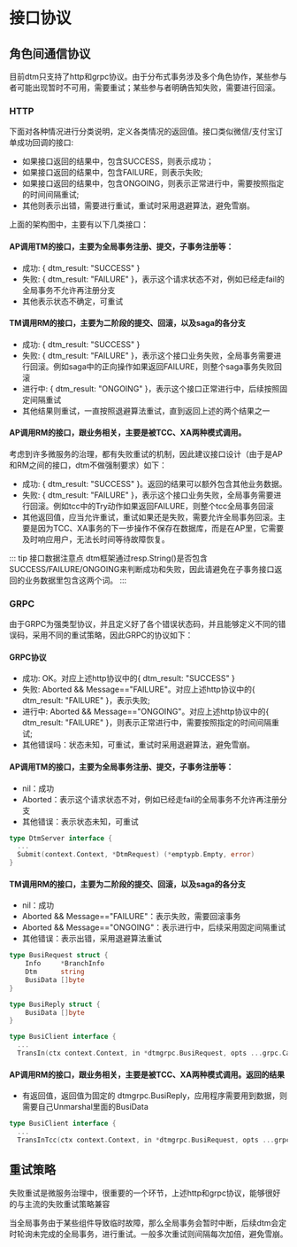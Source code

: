 # 接口协议

## 角色间通信协议

目前dtm只支持了http和grpc协议。由于分布式事务涉及多个角色协作，某些参与者可能出现暂时不可用，需要重试；某些参与者明确告知失败，需要进行回滚。

### HTTP

下面对各种情况进行分类说明，定义各类情况的返回值。接口类似微信/支付宝订单成功回调的接口:
- 如果接口返回的结果中，包含SUCCESS，则表示成功；
- 如果接口返回的结果中，包含FAILURE，则表示失败;
- 如果接口返回的结果中，包含ONGOING，则表示正常进行中，需要按照指定的时间间隔重试;
- 其他则表示出错，需要进行重试，重试时采用退避算法，避免雪崩。

上面的架构图中，主要有以下几类接口：

#### AP调用TM的接口，主要为全局事务注册、提交，子事务注册等：
  - 成功: { dtm_result: "SUCCESS" }
  - 失败: { dtm_result: "FAILURE" }，表示这个请求状态不对，例如已经走fail的全局事务不允许再注册分支
  - 其他表示状态不确定，可重试

#### TM调用RM的接口，主要为二阶段的提交、回滚，以及saga的各分支
  - 成功: { dtm_result: "SUCCESS" }
  - 失败: { dtm_result: "FAILURE" }，表示这个接口业务失败，全局事务需要进行回滚。例如saga中的正向操作如果返回FAILURE，则整个saga事务失败回滚
  - 进行中: { dtm_result: "ONGOING" }，表示这个接口正常进行中，后续按照固定间隔重试
  - 其他结果则重试，一直按照退避算法重试，直到返回上述的两个结果之一

#### AP调用RM的接口，跟业务相关，主要是被TCC、XA两种模式调用。
考虑到许多微服务的治理，都有失败重试的机制，因此建议接口设计（由于是AP和RM之间的接口，dtm不做强制要求）如下：
  - 成功: { dtm_result: "SUCCESS" }。返回的结果可以额外包含其他业务数据。
  - 失败: { dtm_result: "FAILURE" }，表示这个接口业务失败，全局事务需要进行回滚。例如tcc中的Try动作如果返回FAILURE，则整个tcc全局事务回滚
  - 其他返回值，应当允许重试，重试如果还是失败，需要允许全局事务回滚。主要是因为TCC、XA事务的下一步操作不保存在数据库，而是在AP里，它需要及时响应用户，无法长时间等待故障恢复。

::: tip 接口数据注意点
dtm框架通过resp.String()是否包含SUCCESS/FAILURE/ONGOING来判断成功和失败，因此请避免在子事务接口返回的业务数据里包含这两个词。
:::

### GRPC
由于GRPC为强类型协议，并且定义好了各个错误状态码，并且能够定义不同的错误码，采用不同的重试策略，因此GRPC的协议如下：

#### GRPC协议
- 成功: OK。对应上述http协议中的{ dtm_result: "SUCCESS" }
- 失败: Aborted && Message=="FAILURE"。对应上述http协议中的{ dtm_result: "FAILURE" }，表示失败;
- 进行中: Aborted && Message=="ONGOING"。对应上述http协议中的{ dtm_result: "FAILURE" }，则表示正常进行中，需要按照指定的时间间隔重试;
- 其他错误吗：状态未知，可重试，重试时采用退避算法，避免雪崩。

#### AP调用TM的接口，主要为全局事务注册、提交，子事务注册等：
- nil：成功
- Aborted：表示这个请求状态不对，例如已经走fail的全局事务不允许再注册分支
- 其他错误：表示状态未知，可重试

``` go
type DtmServer interface {
  ...
  Submit(context.Context, *DtmRequest) (*emptypb.Empty, error)
}
```

#### TM调用RM的接口，主要为二阶段的提交、回滚，以及saga的各分支
- nil：成功
- Aborted && Message=="FAILURE"：表示失败，需要回滚事务
- Aborted && Message=="ONGOING"：表示进行中，后续采用固定间隔重试
- 其他错误：表示出错，采用退避算法重试

``` go
type BusiRequest struct {
	Info     *BranchInfo
	Dtm      string
	BusiData []byte
}

type BusiReply struct {
	BusiData []byte
}

type BusiClient interface {
  ...
  TransIn(ctx context.Context, in *dtmgrpc.BusiRequest, opts ...grpc.CallOption) (*emptypb.BusiReply, error)
```

#### AP调用RM的接口，跟业务相关，主要是被TCC、XA两种模式调用。返回的结果
- 有返回值，返回值为固定的 dtmgrpc.BusiReply，应用程序需要用到数据，则需要自己Unmarshal里面的BusiData
``` go
type BusiClient interface {
  ...
  TransInTcc(ctx context.Context, in *dtmgrpc.BusiRequest, opts ...grpc.CallOption) (*dtmgrpc.BusiReply, error)
```

## 重试策略

失败重试是微服务治理中，很重要的一个环节，上述http和grpc协议，能够很好的与主流的失败重试策略兼容

当全局事务由于某些组件导致临时故障，那么全局事务会暂时中断，后续dtm会定时轮询未完成的全局事务，进行重试。一般多次重试则间隔每次加倍，避免雪崩。
